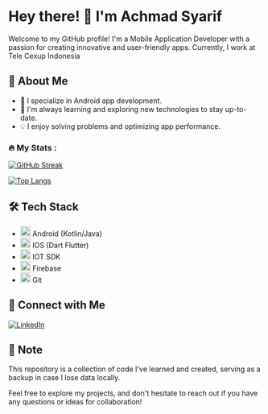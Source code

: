 # Hey there! 👋 I'm Achmad Syarif

Welcome to my GitHub profile! I'm a Mobile Application Developer with a passion for creating innovative and user-friendly apps. Currently, I work at Tele Cexup Indonesia
## 🚀 About Me

- 🔭 I specialize in Android app development.
- 🌱 I'm always learning and exploring new technologies to stay up-to-date.
- 💡 I enjoy solving problems and optimizing app performance.
  
### :fire: My Stats :
[![GitHub Streak](https://github-readme-streak-stats.herokuapp.com?user=achmadsyarif252)](https://git.io/streak-stats)

[![Top Langs](https://github-readme-stats.vercel.app/api/top-langs/?username=achmadsyarif252&layout=compact&theme=vision-friendly-dark)](https://github.com/anuraghazra/github-readme-stats)
## 🛠️ Tech Stack

- <img src="https://img.icons8.com/color/48/000000/android-os.png" height="20"/> Android (Kotlin/Java)
- <img src="https://img.icons8.com/color/48/000000/flutter.png" height="20"/> IOS (Dart Flutter)
- <img src="https://img.icons8.com/color/48/000000/android-os.png" height="20"/> IOT SDK
- <img src="https://img.icons8.com/color/48/000000/firebase.png" height="20"/> Firebase
- <img src="https://img.icons8.com/color/48/000000/git.png" height="20"/> Git

## 🔗 Connect with Me

[![LinkedIn](https://img.shields.io/badge/LinkedIn-achmadsyarif-blue?style=flat-square&logo=linkedin&logoColor=white)](https://www.linkedin.com/in/achmad-syarif-38a625255/)

## 📝 Note

This repository is a collection of code I've learned and created, serving as a backup in case I lose data locally.

Feel free to explore my projects, and don't hesitate to reach out if you have any questions or ideas for collaboration!

<!--
achmadsyarif252/achmadsyarif252 is a ✨ special ✨ repository because its README.md (this file) appears on your GitHub profile.
You can click the Preview link to take a look at your changes.
-->
